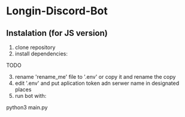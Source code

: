 # Longin-Discord-Bot
## Instalation (for JS version)
1. clone repository
2. install dependencies:

TODO

3. rename 'rename_me' file to '.env' or copy it and rename the copy
4. edit '.env' and put aplication token adn serwer name in designated places
5. run bot with:

python3 main.py

